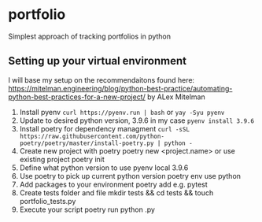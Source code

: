 # portfolio
Simplest approach of tracking portfolios in python

## Setting up your virtual environment

I will base my setup on the recommendaitons found here:
https://mitelman.engineering/blog/python-best-practice/automating-python-best-practices-for-a-new-project/
by ALex Mitelman

1. Install pyenv
        ```curl https://pyenv.run | bash```
or
        ```yay -Syu pyenv```
2. Update to desired python version, 3.9.6 in my case
        ```pyenv install 3.9.6```
3. Install poetry for dependency managment
        ```curl -sSL https://raw.githubusercontent.com/python-poetry/poetry/master/install-poetry.py | python -```
4. Create new project with poetry
        poetry new <project.name>
or use existing project
        poetry init
6. Define what python version to use
        pyenv local 3.9.6
7. Use poetry to pick up current python version
        poetry env use python
8. Add packages to your environment
        poetry add <package-name>
        e.g. pytest
9. Create tests folder and file
        mkdir tests && cd tests && touch portfolio_tests.py
10. Execute your script
        poetry run python <filename>.py


